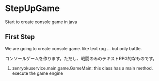# StepUpGame
Start to create console game in java

## First Step
We are going to create console game. like text rpg ... but only battle.

コンソールゲームを作ります。ただし、戦闘のみのテキストRPG的なものです。

1. zenryokuservice.main.game.GameMain: this class has a main method. execute the game engine